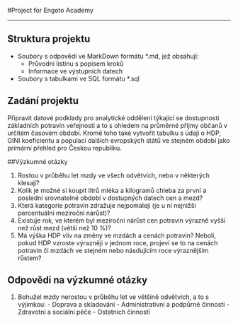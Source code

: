 #Project for Engeto Academy
- - -
## Struktura projektu
- Soubory s odpovědi ve MarkDown formátu *.md, jež obsahují:
	- Průvodní listinu s popisem kroků
	- Informace ve výstupních datech 
- Soubory s tabulkami ve SQL formátu *.sql

## Zadání projektu
Připravit datové podklady pro analytické oddělení týkající se dostupnosti základních potravin veřejnosti a to s ohledem na průměrné příjmy občanů v určitém časovém období. Kromě toho také vytvořit tabulku s údaji o HDP, GINI koeficientu a populaci dalších evropských států ve stejném období jako primární přehled pro Českou republiku.

##Výzkumné otázky
1. Rostou v průběhu let mzdy ve všech odvětvích, nebo v některých klesají?
2. Kolik je možné si koupit litrů mléka a kilogramů chleba za první a poslední srovnatelné období v dostupných datech cen a mezd?
3. Která kategorie potravin zdražuje nejpomaleji (je u ní nejnižší percentuální meziroční nárůst)?
4. Existuje rok, ve kterém byl meziroční nárůst cen potravin výrazně vyšší než růst mezd (větší než 10 %)?
5. Má výška HDP vliv na změny ve mzdách a cenách potravin? Neboli, pokud HDP vzroste výrazněji v jednom roce, projeví se to na cenách potravin či mzdách ve stejném nebo násdujícím roce výraznějším růstem?

## Odpovědi na výzkumné otázky
1. Bohužel mzdy nerostou v průběhu let ve většině odvětvích, a to s výjimkou:
		- Doprava a skladování
		- Administrativní a podpůrné činnosti
		- Zdravotní a sociální péče
		- Ostatních činností